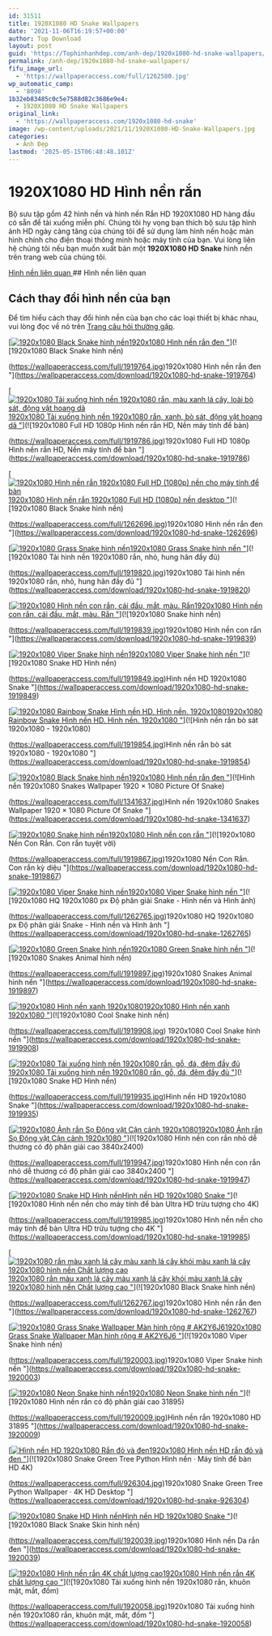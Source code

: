 ```yaml
---
id: 31511
title: 1920X1080 HD Snake Wallpapers
date: '2021-11-06T16:19:57+00:00'
author: Top Download
layout: post
guid: 'https://Tophinhanhdep.com/anh-dep/1920x1080-hd-snake-wallpapers/'
permalink: /anh-dep/1920x1080-hd-snake-wallpapers/
fifu_image_url:
  - 'https://wallpaperaccess.com/full/1262580.jpg'
wp_automatic_camp:
  - '8098'
1b32eb83485c0c5e7588d82c3686e9e4:
  - 1920X1080 HD Snake Wallpapers
original_link:
  - 'https://wallpaperaccess.com/1920x1080-hd-snake'
image: /wp-content/uploads/2021/11/1920X1080-HD-Snake-Wallpapers.jpg
categories:
  - Ảnh Đẹp
lastmod: '2025-05-15T06:48:48.101Z'
---
```

# 1920X1080 HD Hình nền rắn

Bộ sưu tập gồm 42 hình nền và hình nền Rắn HD 1920X1080 HD hàng đầu có sẵn để tải xuống miễn phí. Chúng tôi hy vọng bạn thích bộ sưu tập hình ảnh HD ngày càng tăng của chúng tôi để sử dụng làm hình nền hoặc màn hình chính cho điện thoại thông minh hoặc máy tính của bạn. Vui lòng liên hệ chúng tôi nếu bạn muốn xuất bản một **1920X1080 HD Snake** hình nền trên trang web của chúng tôi.

[Hình nền liên quan ](#related) ## Hình nền liên quan

## Cách thay đổi hình nền của bạn

Để tìm hiểu cách thay đổi hình nền của bạn cho các loại thiết bị khác nhau, vui lòng đọc về nó trên [Trang câu hỏi thường gặp](https://tophinhanhdep.com/faq/).

  
[[![1920x1080 Black Snake hình nền](https://wallpaperaccess.com/full/1262580.jpg)1920x1080 Hình nền rắn đen "](https://wallpaperaccess.com/download/1920x1080-hd-snake-1262580)](![1920x1080 Black Snake hình nền)

(https://wallpaperaccess.com/full/1919764.jpg)1920x1080 Hình nền rắn đen "](https://wallpaperaccess.com/download/1920x1080-hd-snake-1919764)

[[![1920x1080 Tải xuống hình nền 1920x1080 rắn, màu xanh lá cây, loài bò sát, động vật hoang dã](https://wallpaperaccess.com/full/1919770.jpg)1920x1080 Tải xuống hình nền 1920x1080 rắn, xanh, bò sát, động vật hoang dã "](https://wallpaperaccess.com/download/1920x1080-hd-snake-1919770)](![1920x1080 Full HD 1080p Hình nền rắn HD, Nền máy tính để bàn)

(https://wallpaperaccess.com/full/1919786.jpg)1920x1080 Full HD 1080p Hình nền rắn HD, Nền máy tính để bàn "](https://wallpaperaccess.com/download/1920x1080-hd-snake-1919786)

[[![1920x1080 Hình nền rắn 1920x1080 Full HD (1080p) nền cho máy tính để bàn](https://wallpaperaccess.com/full/1919789.jpg)1920x1080 Hình nền rắn 1920x1080 Full HD (1080p) nền desktop "](https://wallpaperaccess.com/download/1920x1080-hd-snake-1919789)](![1920x1080 Black Snake hình nền)

(https://wallpaperaccess.com/full/1262696.jpg)1920x1080 Hình nền rắn đen "](https://wallpaperaccess.com/download/1920x1080-hd-snake-1262696)

[[![1920x1080 Grass Snake hình nền](https://wallpaperaccess.com/full/1919809.jpg)1920x1080 Grass Snake hình nền "](https://wallpaperaccess.com/download/1920x1080-hd-snake-1919809)](![1920x1080 Tải hình nền 1920x1080 rắn, nhỏ, hung hãn đầy đủ)

(https://wallpaperaccess.com/full/1919820.jpg)1920x1080 Tải hình nền 1920x1080 rắn, nhỏ, hung hãn đầy đủ "](https://wallpaperaccess.com/download/1920x1080-hd-snake-1919820)

[[![1920x1080 Hình nền con rắn, cái đầu, mắt, màu.  Rắn](https://wallpaperaccess.com/full/1919835.jpg)1920x1080 Hình nền con rắn, cái đầu, mắt, màu. Rắn "](https://wallpaperaccess.com/download/1920x1080-hd-snake-1919835)](![1920x1080 Snake hình nền)

(https://wallpaperaccess.com/full/1919839.jpg)1920x1080 Hình nền con rắn "](https://wallpaperaccess.com/download/1920x1080-hd-snake-1919839)

[[![1920x1080 Viper Snake hình nền](https://wallpaperaccess.com/full/1919844.jpg)1920x1080 Viper Snake hình nền "](https://wallpaperaccess.com/download/1920x1080-hd-snake-1919844)](![1920x1080 Snake HD Hình nền)

(https://wallpaperaccess.com/full/1919849.jpg)Hình nền HD 1920x1080 Snake "](https://wallpaperaccess.com/download/1920x1080-hd-snake-1919849)

[[![1920x1080 Rainbow Snake Hình nền HD.  Hình nền.  1920x1080](https://wallpaperaccess.com/full/1919852.jpg)1920x1080 Rainbow Snake Hình nền HD. Hình nền. 1920x1080 "](https://wallpaperaccess.com/download/1920x1080-hd-snake-1919852)](![Hình nền rắn bò sát 1920x1080 - 1920x1080)

(https://wallpaperaccess.com/full/1919854.jpg)Hình nền rắn bò sát 1920x1080 - 1920x1080 "](https://wallpaperaccess.com/download/1920x1080-hd-snake-1919854)

[[![1920x1080 Black Snake hình nền](https://wallpaperaccess.com/full/1262661.jpg)1920x1080 Hình nền rắn đen "](https://wallpaperaccess.com/download/1920x1080-hd-snake-1262661)](![Hình nền 1920x1080 Snakes Wallpaper 1920 × 1080 Picture Of Snake)

(https://wallpaperaccess.com/full/1341637.jpg)Hình nền 1920x1080 Snakes Wallpaper 1920 × 1080 Picture Of Snake "](https://wallpaperaccess.com/download/1920x1080-hd-snake-1341637)

[[![1920x1080 Snake hình nền](https://wallpaperaccess.com/full/1919861.jpg)1920x1080 Hình nền con rắn "](https://wallpaperaccess.com/download/1920x1080-hd-snake-1919861)](![1920x1080 Nền Con Rắn.  Con rắn tuyệt vời)

(https://wallpaperaccess.com/full/1919867.jpg)1920x1080 Nền Con Rắn. Con rắn kỳ diệu "](https://wallpaperaccess.com/download/1920x1080-hd-snake-1919867)

[[![1920x1080 Viper Snake hình nền](https://wallpaperaccess.com/full/1919876.jpg)1920x1080 Viper Snake hình nền "](https://wallpaperaccess.com/download/1920x1080-hd-snake-1919876)](![1920x1080 HQ 1920x1080 px Độ phân giải Snake - Hình nền và Hình ảnh)

(https://wallpaperaccess.com/full/1262765.jpg)1920x1080 HQ 1920x1080 px Độ phân giải Snake - Hình nền và Hình ảnh "](https://wallpaperaccess.com/download/1920x1080-hd-snake-1262765)

[[![1920x1080 Green Snake hình nền](https://wallpaperaccess.com/full/1919894.jpg)1920x1080 Green Snake hình nền "](https://wallpaperaccess.com/download/1920x1080-hd-snake-1919894)](![1920x1080 Snakes Animal hình nền)

(https://wallpaperaccess.com/full/1919897.jpg)1920x1080 Snakes Animal hình nền "](https://wallpaperaccess.com/download/1920x1080-hd-snake-1919897)

[[![1920x1080 Hình nền xanh 1920x1080](https://wallpaperaccess.com/full/1919898.jpg)1920x1080 Hình nền xanh 1920x1080 "](https://wallpaperaccess.com/download/1920x1080-hd-snake-1919898)](![1920x1080 Cool Snake hình nền)

(https://wallpaperaccess.com/full/1919908.jpg) 1920x1080 Cool Snake hình nền "](https://wallpaperaccess.com/download/1920x1080-hd-snake-1919908)

[[![1920x1080 Tải xuống hình nền 1920x1080 rắn, gỗ, đá, đêm đầy đủ](https://wallpaperaccess.com/full/1919925.jpg)1920x1080 Tải xuống hình nền 1920x1080 rắn, gỗ, đá, đêm đầy đủ "](https://wallpaperaccess.com/download/1920x1080-hd-snake-1919925)](![1920x1080 Snake HD Hình nền)

(https://wallpaperaccess.com/full/1919935.jpg)Hình nền HD 1920x1080 Snake "](https://wallpaperaccess.com/download/1920x1080-hd-snake-1919935)

[[![1920x1080 Ảnh rắn Sọ Động vật Cận cảnh 1920x1080](https://wallpaperaccess.com/full/1919937.jpg)1920x1080 Ảnh rắn Sọ Động vật Cận cảnh 1920x1080 "](https://wallpaperaccess.com/download/1920x1080-hd-snake-1919937)](![1920x1080 Hình nền con rắn nhỏ dễ thương có độ phân giải cao 3840x2400)

(https://wallpaperaccess.com/full/1919947.jpg)1920x1080 Hình nền con rắn nhỏ dễ thương có độ phân giải cao 3840x2400 "](https://wallpaperaccess.com/download/1920x1080-hd-snake-1919947)

[[![1920x1080 Snake HD Hình nền](https://wallpaperaccess.com/full/1919961.jpg)Hình nền HD 1920x1080 Snake "](https://wallpaperaccess.com/download/1920x1080-hd-snake-1919961)](![1920x1080 Hình nền nền cho máy tính để bàn Ultra HD trừu tượng cho 4K)

(https://wallpaperaccess.com/full/1919985.jpg)1920x1080 Hình nền nền cho máy tính để bàn Ultra HD trừu tượng cho 4K "](https://wallpaperaccess.com/download/1920x1080-hd-snake-1919985)

[[![1920x1080 rắn màu xanh lá cây màu xanh lá cây khói màu xanh lá cây 1920x1080 hình nền Chất lượng cao](https://wallpaperaccess.com/full/1919991.jpg)1920x1080 rắn màu xanh lá cây màu xanh lá cây khói màu xanh lá cây 1920x1080 hình nền Chất lượng cao "](https://wallpaperaccess.com/download/1920x1080-hd-snake-1919991)](![1920x1080 Black Snake hình nền)

(https://wallpaperaccess.com/full/1262767.jpg)1920x1080 Hình nền rắn đen "](https://wallpaperaccess.com/download/1920x1080-hd-snake-1262767)

[[![1920x1080 Grass Snake Wallpaper Màn hình rộng # AK2Y6J6](https://wallpaperaccess.com/full/1919995.jpg)1920x1080 Grass Snake Wallpaper Màn hình rộng # AK2Y6J6 "](https://wallpaperaccess.com/download/1920x1080-hd-snake-1919995)](![1920x1080 Viper Snake hình nền)

(https://wallpaperaccess.com/full/1920003.jpg)1920x1080 Viper Snake hình nền "](https://wallpaperaccess.com/download/1920x1080-hd-snake-1920003)

[[![1920x1080 Neon Snake hình nền](https://wallpaperaccess.com/full/1170057.jpg)1920x1080 Neon Snake hình nền "](https://wallpaperaccess.com/download/1920x1080-hd-snake-1170057)](![1920x1080 Hình nền rắn có độ phân giải cao 31895)

(https://wallpaperaccess.com/full/1920009.jpg)Hình nền rắn 1920x1080 HD 31895 "](https://wallpaperaccess.com/download/1920x1080-hd-snake-1920009)

[[![Hình nền HD 1920x1080 Rắn đỏ và đen](https://wallpaperaccess.com/full/1920019.jpg)1920x1080 Hình nền HD rắn đỏ và đen "](https://wallpaperaccess.com/download/1920x1080-hd-snake-1920019)](![1920x1080 Snake Green Tree Python Hình nền · Máy tính để bàn HD 4K)

(https://wallpaperaccess.com/full/926304.jpg)1920x1080 Snake Green Tree Python Wallpaper · 4K HD Desktop "](https://wallpaperaccess.com/download/1920x1080-hd-snake-926304)

[[![1920x1080 Snake HD Hình nền](https://wallpaperaccess.com/full/1920030.jpg)Hình nền HD 1920x1080 Snake "](https://wallpaperaccess.com/download/1920x1080-hd-snake-1920030)](![1920x1080 Black Snake Skin hình nền)

(https://wallpaperaccess.com/full/1920039.jpg)1920x1080 Hình nền Da rắn đen "](https://wallpaperaccess.com/download/1920x1080-hd-snake-1920039)

[[![1920x1080 Hình nền rắn 4K chất lượng cao](https://wallpaperaccess.com/full/1920051.jpg)1920x1080 Hình nền rắn 4K chất lượng cao "](https://wallpaperaccess.com/download/1920x1080-hd-snake-1920051)](![1920x1080 Tải xuống hình nền 1920x1080 rắn, khuôn mặt, mắt, đốm)

(https://wallpaperaccess.com/full/1920058.jpg)1920x1080 Tải xuống hình nền 1920x1080 rắn, khuôn mặt, mắt, đốm "](https://wallpaperaccess.com/download/1920x1080-hd-snake-1920058)
